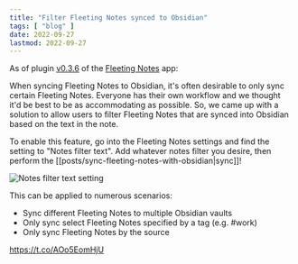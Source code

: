 ```yaml
---
title: "Filter Fleeting Notes synced to Obsidian"
tags: [ "blog" ]
date: 2022-09-27
lastmod: 2022-09-27
---
```

As of plugin [v0.3.6](https://github.com/fleetingnotes/fleeting-notes-obsidian/releases/tag/0.3.6) of the [Fleeting Notes](https://fleetingnotes.app/) app:

When syncing Fleeting Notes to Obsidian, it's often desirable to only sync certain Fleeting Notes. Everyone has their own workflow and we thought it'd be best to be as accommodating as possible. So, we came up with a solution to allow users to filter Fleeting Notes that are synced into Obsidian based on the text in the note. 

To enable this feature, go into the Fleeting Notes settings and find the setting to "Notes filter text". Add whatever notes filter you desire, then perform the [[posts/sync-fleeting-notes-with-obsidian|sync]]!

![Notes filter text setting](notes-filter-text.png)

This can be applied to numerous scenarios:
- Sync different Fleeting Notes to multiple Obsidian vaults
- Only sync select Fleeting Notes specified by a tag (e.g. #work)
- Only sync Fleeting Notes by the source

https://t.co/AOo5EomHjU